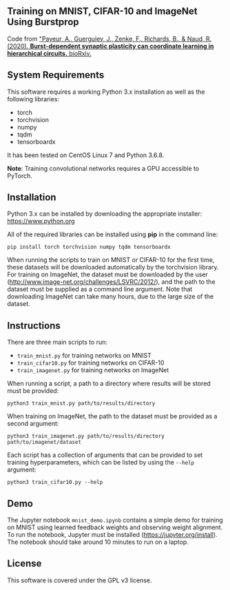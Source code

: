 ## Training on MNIST, CIFAR-10 and ImageNet Using Burstprop

Code from ["Payeur, A., Guerguiev, J., Zenke, F., Richards, B., & Naud, R. (2020). **Burst-dependent synaptic plasticity can coordinate learning in hierarchical circuits.** bioRxiv.](https://www.biorxiv.org/content/10.1101/2020.03.30.015511v1)

## System Requirements
This software requires a working Python 3.x installation as well as the following libraries:
- torch
- torchvision
- numpy
- tqdm
- tensorboardx

It has been tested on CentOS Linux 7 and Python 3.6.8.

**Note**: Training convolutional networks requires a GPU accessible to PyTorch.

## Installation
Python 3.x can be installed by downloading the appropriate installer: https://www.python.org

All of the required libraries can be installed using **pip** in the command line:

```
pip install torch torchvision numpy tqdm tensorboardx
```

When running the scripts to train on MNIST or CIFAR-10 for the first time, these datasets will be downloaded automatically by the torchvision library. For training on ImageNet, the dataset must be downloaded by the user (http://www.image-net.org/challenges/LSVRC/2012/), and the path to the dataset must be supplied as a command line argument. Note that downloading ImageNet can take many hours, due to the large size of the dataset.

## Instructions
There are three main scripts to run:
- `train_mnist.py` for training networks on MNIST
- `train_cifar10.py` for training networks on CIFAR-10
- `train_imagenet.py` for training networks on ImageNet

When running a script, a path to a directory where results will be stored must be provided:
```
python3 train_mnist.py path/to/results/directory
```

When training on ImageNet, the path to the dataset must be provided as a second argument:
```
python3 train_imagenet.py path/to/results/directory path/to/imagenet/dataset
```

Each script has a collection of arguments that can be provided to set training hyperparameters, which can be listed by using the `--help` argument:

```
python3 train_cifar10.py --help
```

## Demo
The Jupyter notebook `mnist_demo.ipynb` contains a simple demo for training on MNIST using learned feedback weights and observing weight alignment. To run the notebook, Jupyter must be installed (https://jupyter.org/install). The notebook should take around 10 minutes to run on a laptop.

## License
This software is covered under the GPL v3 license.
